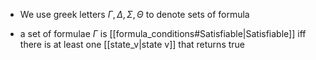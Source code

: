 - We use greek letters $\Gamma, \Delta,\Sigma,\Theta$ to denote sets of formula

- a set of formulae $\Gamma$ is [[formula_conditions#Satisfiable|Satisfiable]] iff there is at least one [[state_v|state v]] that returns true
